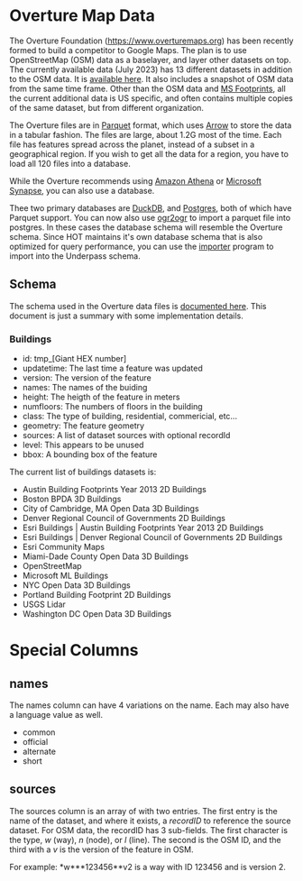 # Overture Map Data

The Overture Foundation (<https://www.overturemaps.org>) has been
recently formed to build a competitor to Google Maps. The plan is to
use OpenStreetMap (OSM) data as a baselayer, and layer other datasets
on top. The currently available data (July 2023) has 13 different
datasets in addition to the OSM data. It is [available
here](https://overturemaps.org/download/). It also includes a snapshot
of OSM data from the same time frame. Other than the OSM data and [MS
Footprints](https://github.com/microsoft/GlobalMLBuildingFootprints),
all the current additional data is US specific, and often contains
multiple copies of the same dataset, but from different organization.

The Overture files are in [Parquet](https://parquet.apache.org/)
format, which uses [Arrow](https://arrow.apache.org/) to store the
data in a tabular fashion. The files are large, about 1.2G most of the
time. Each file has features spread across the planet, instead of a
subset in a geographical region. If you wish to get all the data for a
region, you have to load all 120 files into a database.

While the Overture recommends using [Amazon
Athena](https://aws.amazon.com/athena/) or [Microsoft
Synapse](https://learn.microsoft.com/en-us/azure/synapse-analytics/get-started-create-workspace),
you can also use a database.

Thee two primary databases are [DuckDB](https://duckdb.org/), and
[Postgres](https://www.postgresql.org/about/news/parquet-s3-fdw-021-released-2379/),
both of which have Parquet support. You can now also use [ogr2ogr](https://gdal.org/drivers/vector/parquet.html) to
import a parquet file into postgres. In these cases the database
schema will resemble the Overture schema. Since HOT maintains it's own
database schema that is also optimized for query performance, you can
use the [importer](https://hotosm.github.io/osm-rawdata/importer/)
program to import into the Underpass schema.

## Schema

The schema used in the Overture data files is [documented here](https://docs.overturemaps.org/reference). This document is just a
summary with some implementation details.

### Buildings

- id: tmp\_[Giant HEX number]
- updatetime: The last time a feature was updated
- version: The version of the feature
- names: The names of the buiding
- height: The heigth of the feature in meters
- numfloors: The numbers of floors in the building
- class: The type of building, residential, commericial, etc...
- geometry: The feature geometry
- sources: A list of dataset sources with optional recordId
- level: This appears to be unused
- bbox: A bounding box of the feature

The current list of buildings datasets is:

- Austin Building Footprints Year 2013 2D Buildings
- Boston BPDA 3D Buildings
- City of Cambridge, MA Open Data 3D Buildings
- Denver Regional Council of Governments 2D Buildings
- Esri Buildings | Austin Building Footprints Year 2013 2D Buildings
- Esri Buildings | Denver Regional Council of Governments 2D Buildings
- Esri Community Maps
- Miami-Dade County Open Data 3D Buildings
- OpenStreetMap
- Microsoft ML Buildings
- NYC Open Data 3D Buildings
- Portland Building Footprint 2D Buildings
- USGS Lidar
- Washington DC Open Data 3D Buildings

# Special Columns

## names

The names column can have 4 variations on the name. Each may also have
a language value as well.

- common
- official
- alternate
- short

## sources

The sources column is an array of with two entries. The first entry is
the name of the dataset, and where it exists, a _recordID_ to
reference the source dataset. For OSM data, the recordID has 3
sub-fields. The first character is the type, _w_ (way), _n_ (node), or
_l_ (line). The second is the OSM ID, and the third with a _v_ is the
version of the feature in OSM.

For example: \*w**\*123456**v2 is a way with ID 123456 and is version 2.
